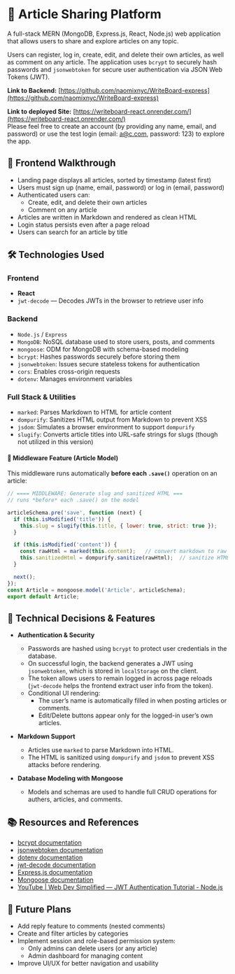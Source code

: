 # 📰 Article Sharing Platform

A full-stack MERN (MongoDB, Express.js, React, Node.js) web application that allows users to share and explore articles on any topic.

Users can register, log in, create, edit, and delete their own articles, as well as comment on any article. The application uses `bcrypt` to securely hash passwords and `jsonwebtoken` for secure user authentication via JSON Web Tokens (JWT).


**Link to Backend:** [https://github.com/naomixnyc/WriteBoard-express](https://github.com/naomixnyc/WriteBoard-express)

**Link to deployed Site:** [https://writeboard-react.onrender.com/](https://writeboard-react.onrender.com/)  
Please feel free to create an account (by providing any name, email, and password) or use the test login (email: a@c.com, password: 123) to explore the app.



## 👤 Frontend Walkthrough

- Landing page displays all articles, sorted by timestamp (latest first)
- Users must sign up (name, email, password) or log in (email, password)
- Authenticated users can:
  - Create, edit, and delete their own articles
  - Comment on any article
- Articles are written in Markdown and rendered as clean HTML
- Login status persists even after a page reload
- Users can search for an article by title



## 🛠 Technologies Used

### **Frontend**
- **React**
- `jwt-decode` — Decodes JWTs in the browser to retrieve user info

### **Backend**
- `Node.js` / `Express`
- `MongoDB`: NoSQL database used to store users, posts, and comments
- `mongoose`: ODM for MongoDB with schema-based modeling
- `bcrypt`: Hashes passwords securely before storing them
- `jsonwebtoken`: Issues secure stateless tokens for authentication
- `cors`: Enables cross-origin requests
- `dotenv`: Manages environment variables

### Full Stack & Utilities
- `marked`: Parses Markdown to HTML for article content
- `dompurify`: Sanitizes HTML output from Markdown to prevent XSS
- `jsdom`: Simulates a browser environment to support `dompurify`
- `slugify`: Converts article titles into URL-safe strings for slugs (though not utilized in this version)


#### 🧩 Middleware Feature (Article Model)
This middleware runs automatically **before each `.save()`** operation on an article:


```js
// ==== MIDDLEWARE: Generate slug and sanitized HTML ===
// runs *before* each .save() on the model

articleSchema.pre('save', function (next) { 
  if (this.isModified('title')) {
    this.slug = slugify(this.title, { lower: true, strict: true });  
  }

  if (this.isModified('content')) {
    const rawHtml = marked(this.content);   // convert markdown to raw HTML
    this.sanitizedHtml = dompurify.sanitize(rawHtml);  // sanitize HTML output
  }

  next();
});
const Article = mongoose.model('Article', articleSchema);
export default Article;
```

## 🧠 Technical Decisions & Features

- **Authentication & Security**
  - Passwords are hashed using `bcrypt` to protect user credentials in the database.
  - On successful login, the backend generates a JWT using `jsonwebtoken`, which is stored in `localStorage` on the client.
  - The token allows users to remain logged in across page reloads (`jwt-decode` helps the frontend extract user info from the token).
  - Conditional UI rendering:
    - The user’s name is automatically filled in when posting articles or comments.
    - Edit/Delete buttons appear only for the logged-in user’s own articles.

- **Markdown Support**
  - Articles use `marked` to parse Markdown into HTML.
  - The HTML is sanitized using `dompurify` and `jsdom` to prevent XSS attacks before rendering.

- **Database Modeling with Mongoose**
  - Models and schemas are used to handle full CRUD operations for authers, articles, and comments.



## 📚 Resources and References

- [bcrypt documentation](https://www.npmjs.com/package/bcrypt)
- [jsonwebtoken documentation](https://www.npmjs.com/package/jsonwebtoken)
- [dotenv documentation](https://www.npmjs.com/package/dotenv)
- [jwt-decode documentation](https://www.npmjs.com/package/jwt-decode)
- [Express.js documentation](https://expressjs.com/)
- [Mongoose documentation](https://mongoosejs.com/)
- [YouTube | Web Dev Simplified — JWT Authentication Tutorial - Node.js](https://www.youtube.com/watch?v=mbsmsi7l3r4)



## 🔮 Future Plans

- Add reply feature to comments (nested comments)
- Create and filter articles by categories
- Implement session and role-based permission system:
  - Only admins can delete users (or any article)
  - Admin dashboard for managing content
- Improve UI/UX for better navigation and usability